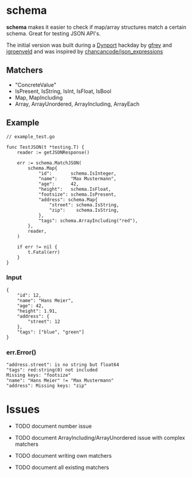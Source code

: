 # schema

**schema** makes it easier to check if map/array structures match a certain schema. Great for testing JSON API's.

The initial version was built during a [Dynport](https://github.com/dynport) hackday by [gfrey](https://github.com/gfrey) and [jgroenveld](https://github.com/jgroeneveld) and was inspired by [chancancode/json_expressions](https://github.com/chancancode/json_expressions)

## Matchers

- "ConcreteValue"
- IsPresent, IsString, IsInt, IsFloat, IsBool
- Map, MapIncluding
- Array, ArrayUnordered, ArrayIncluding, ArrayEach
 
## Example

    // example_test.go
    
    func TestJSON(t *testing.T) {
        reader := getJSONResponse()
    
        err := schema.MatchJSON(
            schema.Map{
                "id":       schema.IsInteger,
                "name":     "Max Mustermann",
                "age":      42,
                "height":   schema.IsFloat,
                "footsize": schema.IsPresent,
                "address": schema.Map{
                    "street": schema.IsString,
                    "zip":    schema.IsString,
                },
                "tags": schema.ArrayIncluding("red"),
            },
            reader,
        )
    
        if err != nil {
            t.Fatal(err)
        }
    }
    
### Input

    {
		"id": 12,
		"name": "Hans Meier",
		"age": 42,
		"height": 1.91,
		"address": {
			"street": 12
		},
		"tags": ["blue", "green"]
    }
    
    
### err.Error()

    "address.street": is no string but float64
    "tags": red:string(0) not included
    Missing keys: "footsize"
    "name": "Hans Meier" != "Max Mustermann"
    "address": Missing keys: "zip"
    
# Issues

- TODO document number issue
- TODO document ArrayIncluding/ArrayUnordered issue with complex matchers

- TODO document writing own matchers
- TODO document all existing matchers
